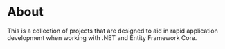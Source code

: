 # About

This is a collection of projects that are designed to aid in rapid application development when working with .NET and Entity Framework Core.
